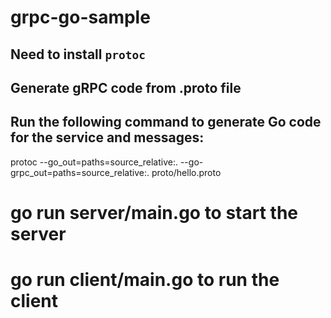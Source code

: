 # grpc-go-sample

##  Need to install `protoc`

## Generate gRPC code from .proto file

## Run the following command to generate Go code for the service and messages:

protoc --go_out=paths=source_relative:. --go-grpc_out=paths=source_relative:. proto/hello.proto

# go run server/main.go to start the server
# go run client/main.go to run the client